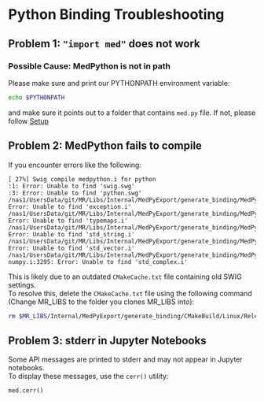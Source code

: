 # Python Binding Troubleshooting

## Problem 1: `"import med"` does not work

### Possible Cause: MedPython is not in path

Please make sure and print our PYTHONPATH environment variable:
```bash
echo $PYTHONPATH
```
and make sure it points out to a folder that contains `med.py` file. If not, please follow [Setup](index.md#setup)

## Problem 2: MedPython fails to compile

If you encounter errors like the following:

```
[ 27%] Swig compile medpython.i for python
:1: Error: Unable to find 'swig.swg'
:3: Error: Unable to find 'python.swg'
/nas1/UsersData/git/MR/Libs/Internal/MedPyExport/generate_binding/MedPython/medpython.i:8: Error: Unable to find 'exception.i'
/nas1/UsersData/git/MR/Libs/Internal/MedPyExport/generate_binding/MedPython/medpython.i:9: Error: Unable to find 'typemaps.i'
/nas1/UsersData/git/MR/Libs/Internal/MedPyExport/generate_binding/MedPython/medpython.i:10: Error: Unable to find 'std_string.i'
/nas1/UsersData/git/MR/Libs/Internal/MedPyExport/generate_binding/MedPython/medpython.i:11: Error: Unable to find 'std_vector.i'
/nas1/UsersData/git/MR/Libs/Internal/MedPyExport/generate_binding/MedPython/medial-numpy.i:3295: Error: Unable to find 'std_complex.i'
```

This is likely due to an outdated `CMakeCache.txt` file containing old SWIG settings.  
To resolve this, delete the `CMakeCache.txt` file using the following command (Change MR_LIBS to the folder you clones MR_LIBS into):

```bash
rm $MR_LIBS/Internal/MedPyExport/generate_binding/CMakeBuild/Linux/Release/CMakeCache.txt
```

## Problem 3: stderr in Jupyter Notebooks

Some API messages are printed to stderr and may not appear in Jupyter notebooks.  
To display these messages, use the `cerr()` utility:

```python
med.cerr()
```